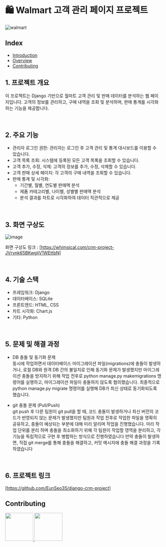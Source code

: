 # 🛍 Walmart 고객 관리 페이지 프로젝트

![walmart](https://github.com/user-attachments/assets/472e79e8-fb84-467e-93e0-3e8b64f56aed)

## Index

- [Introduction](#simple-description)
- [Overview](#overvie)
- [Contributing](#contributing)



## 1. 프로젝트 개요
이 프로젝트는 Django 기반으로 월마트 고객 관리 및 판매 데이터를 분석하는 웹 페이지입니다. 고객의 정보를 관리하고, 구매 내역을 조회 및 분석하며, 판매 통계를 시각화하는 기능을 제공합니다.

<br>

## 2. 주요 기능
- 관리자 로그인 권한: 관리자는 로그인 후 고객 관리 및 통계 대시보드를 이용할 수 있습니다.
- 고객 목록 조회: 시스템에 등록된 모든 고객 목록을 조회할 수 있습니다.
- 고객 추가, 수정, 삭제: 고객의 정보를 추가, 수정, 삭제할 수 있습니다.
- 고객 판매 상세 페이지: 각 고객의 구매 내역을 조회할 수 있습니다.
- 판매 통계 및 시각화:
  - 기간별, 월별, 연도별 판매액 분석
  - 제품 카테고리별, 나이별, 성별별 판매액 분석
  - 분석 결과를 차트로 시각화하여 데이터 직관적으로 제공

<br>

## 3. 화면 구상도

![image](https://github.com/user-attachments/assets/4a31752c-a1e8-4391-9ad6-f643e09177b5)

화면 구상도 링크 : [https://whimsical.com/crm-project-JVrvnk65BKwgijV1WEttbN]

<br>

## 4. 기술 스택
- 프레임워크: Django
- 데이터베이스: SQLite
- 프론트엔드: HTML, CSS
- 차트 시각화: Chart.js
- 기타: Python

<br>

## 5. 문제 및 해결 과정
- DB 충돌 및 동기화 문제 <br>
동시에 작업하면서 데이터베이스 마이그레이션 파일(migrations)에 충돌이 발생하거나, 로컬 DB와 원격 DB 간의 불일치로 인해 동기화 문제가 발생했지만 마이그레이션 충돌을 방지하기 위해 작업 전후로 python manage.py makemigrations 명령어를 실행하고, 마이그레이션 파일이 충돌하지 않도록 협의했습니다. 최종적으로 python manage.py migrate 명령어를 실행해 DB가 최신 상태로 동기화되도록 했습니다.
 
- git 충돌 문제 (Pull/Push) <br>
  git push 후 다른 팀원이 git pull을 할 때, 코드 충돌이 발생하거나 최신 버전의 코드가 반영되지 않는 문제가 발생했지만 팀원과 작업 전후로 작업한 파일을 명확히 공유하고, 충돌이 예상되는 부분에 대해 미리 알리며 작업을 진행했습니다.
  미리 작업 단위를 분리 하며 충돌을 최소화하기 위해 각 팀원이 작업할 영역을 분리하고, 각 기능을 독립적으로 구현 후 병합하는 방식으로 진행하였습니다
  만약 충돌이 발생하면, 직접 git merge를 통해 충돌을 해결하고, 커밋 메시지에 충돌 해결 과정을 기록하였습니다

<br>

## 6. 프로젝트 링크
[https://github.com/EunSeo35/django-crm-project]


## Contributing
<p>
<a href="https://github.com/EunSeo35">
    <img src="https://avatars.githubusercontent.com/EunSeo35" width="90">
</a>
<a href="https://github.com/selina7704">
    <img src="https://avatars.githubusercontent.com/selina7704" width="90">

